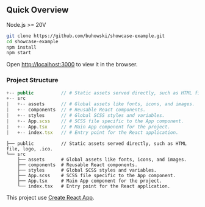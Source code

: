 ## Quick Overview

Node.js >= 20V

```sh
git clone https://github.com/buhowski/showcase-example.git
cd showcase-example
npm install
npm start
```

Open [http://localhost:3000](http://localhost:3000) to view it in the browser.

### Project Structure

```js
+-- public          // # Static assets served directly, such as HTML file
+-- src
|   +-- assets      // # Global assets like fonts, icons, and images.
|   +-- components  // # Reusable React components.
|   +-- styles      // # Global SCSS styles and variables.
|   +-- App.scss    // # SCSS file specific to the App component.
|   +-- App.tsx     // # Main App component for the project.
|   +-- index.tsx   // # Entry point for the React application.
```

```
├── public          // Static assets served directly, such as HTML file, logo, .ico.
└── src
    ├── assets      # Global assets like fonts, icons, and images.
    ├── components  # Reusable React components.
    ├── styles      # Global SCSS styles and variables.
    ├── App.scss    # SCSS file specific to the App component.
    ├── App.tsx     # Main App component for the project.
    └── index.tsx   # Entry point for the React application.
```

This project use [Create React App](https://github.com/facebook/create-react-app).
